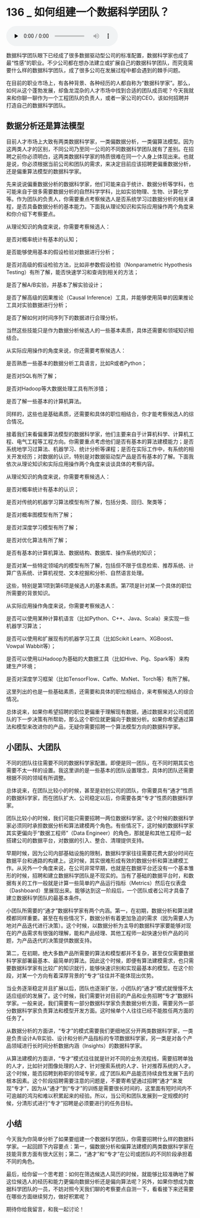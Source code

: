# 136 _ 如何组建一个数据科学团队？

<audio id="audio" title="136 | 如何组建一个数据科学团队？" controls="" preload="none"><source id="mp3" src="https://static001.geekbang.org/resource/audio/23/d8/237c57b621cf66dbda9766747f5b22d8.mp3"></audio>

数据科学团队眼下已经成了很多数据驱动型公司的标准配置，数据科学家也成了最“性感”的职业。不少公司都在想办法建立或扩展自己的数据科学团队，而究竟需要什么样的数据科学团队，成了很多公司在发展过程中都会遇到的棘手问题。

在目前的职业市场上，有各种背景、各种经历的人都自称为“数据科学家”。那么，如何从这个蓬勃发展，却鱼龙混杂的人才市场中找到合适的团队成员呢？今天我就来和你聊一聊作为一个工程团队的负责人，或者一家公司的CEO，该如何招聘并打造自己的数据科学团队。

## 数据分析还是算法模型

目前人才市场上大致有两类数据科学家，一类偏数据分析，一类偏算法模型。因为这两类人才的区别，不同公司乃至同一公司的不同数据科学团队就有了差别。在招聘之前你必须明白，这两类数据科学家的特质很难在同一个人身上体现出来。也就是说，你必须根据当前公司和团队的需求，来决定目前应该招聘更偏重数据分析，还是偏重算法模型的数据科学家。

先来说说偏重数据分析的数据科学家，他们可能来自于统计、数据分析等学科，也可能来自于很多需要数据分析的自然科学学科，比如实验物理、生物、计算化学等。作为团队的负责人，你需要重点考察候选人是否系统学习过数据分析的相关课程，是否具备数据分析的基本能力。下面我从理论知识和实际应用操作两个角度来和你介绍下考察要点。

从理论知识的角度来说，你需要考察候选人：


是否对概率统计有基本的认知；


是否能够使用基本的假设检验对数据进行分析；


是否对高级的假设检验方法，比如非参数假设检验（Nonparametric Hypothesis Testing）有所了解，能否快速学习和查询到相关的方法；


是否了解A/B实验，并基本了解实验设计；


是否了解高级的因果推论（Causal Inference）工具，并能够使用简单的因果推论工具对实验数据进行分析；


是否了解如何对时间序列下的数据进行合理分析。


当然这些技能只是作为数据分析候选人的一些基本素质，具体还需要和领域知识相结合。

从实际应用操作的角度来说，你还需要考察候选人：


是否熟悉一些基本的数据分析工具语言，比如R或者Python；


是否对SQL有所了解；


是否对Hadoop等大数据处理工具有所涉猎；


是否了解一些基本的计算机算法。


同样的，这些也是基础素质，还需要和具体的职位相结合，你才能考察候选人的综合情况。

接着我们来看偏重算法模型的数据科学家，他们主要来自于计算机科学、计算机工程、电气工程等工程方向。你需要重点考虑他们是否有基本的算法建模能力；是否系统地学习过算法、机器学习、统计分析等课程；是否在实际工作中，有系统的相关开发经历；对数据的认识，特别是对数据驱动型产品是否有基本的了解。下面我依次从理论知识和实际应用操作两个角度来谈谈具体的考察内容。

从理论知识的角度来说，你需要考察候选人：


是否对概率统计有基本的认识；


是否对传统的机器学习算法模型有所了解，包括分类、回归、聚类等；


是否对概率图模型有所了解；


是否对深度学习模型有所了解；


是否对优化算法有所了解；


是否有基本的计算机算法、数据结构、数据库、操作系统的知识；


是否对某一些特定领域内的模型有所了解，包括但不限于信息检索、推荐系统、计算广告系统、计算机视觉、文本挖掘和分析、自然语言处理。


这些，特别是第1项到第6项是候选人的基本素质。第7项是针对某一个具体的职位所需要的背景知识。

从实际应用操作角度来说，你需要考察候选人：


是否可以使用某种计算机语言（比如Python、C++、Java、Scala）来实现一些机器学习算法；


是否可以使用和扩展现有的机器学习工具（比如Scikit Learn、XGBoost、Vowpal Wabbit等）；


是否可以使用以Hadoop为基础的大数据工具（比如Hive、Pig、Spark等）来构建生产环境；


是否对深度学习框架（比如TensorFlow、Caffe、MxNet、Torch等）有所了解。


这里列出的也是一些基础素质，还需要和具体的职位相结合，来考察候选人的综合情况。

总体说来，如果你希望招聘的职位更偏重于理解现有数据，通过数据来对公司或团队的下一步决策有所帮助，那么这个职位就更偏向于数据分析。如果你希望通过算法和模型来改进你的产品，无疑你需要招聘一个算法模型方向的数据科学家。

## 小团队、大团队

不同的团队往往需要不同的数据科学家配置。即便是同一团队，在不同时期其实也需要不太一样的设置。我这里讲的是一些基本的团队设置理念，具体的团队还需要根据不同的领域有所调整。

总体说来，在团队比较小的时候，甚至是初创公司的团队，你需要具有“通才”性质的数据科学家，而在团队扩大、公司稳定以后，你需要各类“专才”性质的数据科学家。

团队比较小的时候，我们可能只需要招聘一两位数据科学家。这个时候的数据科学家必须同时承担数据分析和算法建模两个角色。有些情况下，这时候的数据科学家其实更偏向于“数据工程师”（Data Engineer）的角色，那就是和其他工程师一起搭建公司的数据平台，对数据的引入、整合、清理提供支持。

早期时候，因为公司内部基础设施的限制，数据科学家往往需要花费大部分时间在数据平台和通路的构建上。这时候，其实很难形成有效的数据分析和算法建模工作。从另外一个角度来说，在公司非常早期，也就是在数据平台还没有一个基本雏形的时候，招聘和建立数据科学团队是不现实的。当有了基础的数据平台时，和数据有关的工作一般就是计算一些简单的产品运行指标（Metrics）然后在仪表盘（Dashboard）里展现出来。能够达到这一阶段后，一个团队或者公司才具备了建立数据科学团队的最基本条件。

小团队所需要的“通才”数据科学家有两个内涵。第一，在初期，数据分析和算法建模都同样重要。甚至在有些情况下，数据分析有着更加急迫的需求（因为需要人为地对产品迭代进行决策）。这个时候，以数据分析为主导的数据科学家要能够对现在的产品需求有很强的理解，能和产品经理、其他工程师一起快速分析产品的问题，为产品迭代的决策提供数据支持。

第二，在初期，绝大多数产品所需要的算法和模型都并不复杂，甚至仅仅需要数据科学家部署最基本、最简单的算法。因此这个时候，即便有算法建模需求，也只需要数据科学家有比较广的知识就行，能够快速识别和实现最基本的模型。在这个阶段，对某一个方向有着深厚背景的“专才”往往并不能体现出优势。

当业务逐渐稳定并且扩展以后，团队也逐渐扩张，小团队的“通才”模式就慢慢不太适应组织的发展了。这个时候，我们需要针对目前的产品和业务招聘“专才”数据科学家。一般来说，我们需要有一部分数据科学家负责数据分析方面，需要另外一部分数据科学家负责算法和模型开发方面。这时候单个人往往已经不能胜任两方面的任务了。

从数据分析的方面讲，“专才”的模式需要我们更细地区分开两类数据科学家，一类是负责设计A/B实验、设计和分析产品指标的专项数据科学家，另一类是对各个产品领域进行长时间分析数据内涵（Insights）的数据科学家。

从算法建模的方面讲，“专才”模式往往就是针对不同的业务流程线，需要招聘单独的人才，比如针对图像处理的人才、针对搜索系统的人才、针对推荐系统的人才。这个时候，能否招聘到称职的领域专家，成了团队和产品能否持续良性发展下去的根本因素。这个阶段招聘需要注意的问题是，不要寄希望通过招聘“通才”来发现“专才”，因为从“通才”到“专才”的训练是需要很长时间的，这里面有短时间内不可逾越的鸿沟和难以积累起来的经验。所以，当公司和团队发展到一定规模的时候，分清形式进行“专才”招聘是必须要进行的任务目标。

## 小结

今天我为你简单分析了如果要组建一个数据科学团队，你需要招聘什么样的数据科学家。一起回顾下内容要点：第一，偏数据分析和偏算法建模的两类数据科学家在技能背景方面有很大区别；第二，“通才”和“专才”在公司或团队的不同阶段承担着不同的角色。

最后，给你留一个思考题：如何在筛选候选人简历的时候，就能够比较准确地了解这位候选人的经历和能力更偏向数据分析还是偏向算法呢？另外，如果你想成为数据科学团队的一员，不妨对照今天我们聊的考察要点自测一下，看看接下来还需要在哪些方面继续努力，做好积累呢？

期待你给我留言，和我一起讨论！


